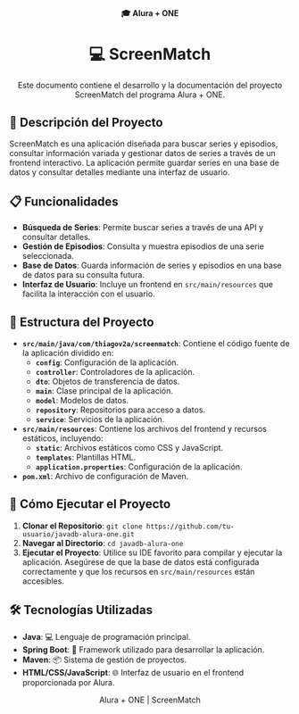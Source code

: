 <h4 align="center">
  🎓 Alura + ONE
</h4>

<h1 align="center">
  💻 ScreenMatch
</h1>

<p align="center">
  Este documento contiene el desarrollo y la documentación del proyecto ScreenMatch del programa Alura + ONE.
</p>

## 📝 Descripción del Proyecto

ScreenMatch es una aplicación diseñada para buscar series y episodios, consultar información variada y gestionar datos de series a través de un frontend interactivo. La aplicación permite guardar series en una base de datos y consultar detalles mediante una interfaz de usuario.

## 📋 Funcionalidades

- **Búsqueda de Series**: Permite buscar series a través de una API y consultar detalles.
- **Gestión de Episodios**: Consulta y muestra episodios de una serie seleccionada.
- **Base de Datos**: Guarda información de series y episodios en una base de datos para su consulta futura.
- **Interfaz de Usuario**: Incluye un frontend en `src/main/resources` que facilita la interacción con el usuario.

## 📁 Estructura del Proyecto

- **`src/main/java/com/thiagov2a/screenmatch`**: Contiene el código fuente de la aplicación dividido en:
  - **`config`**: Configuración de la aplicación.
  - **`controller`**: Controladores de la aplicación.
  - **`dto`**: Objetos de transferencia de datos.
  - **`main`**: Clase principal de la aplicación.
  - **`model`**: Modelos de datos.
  - **`repository`**: Repositorios para acceso a datos.
  - **`service`**: Servicios de la aplicación.
- **`src/main/resources`**: Contiene los archivos del frontend y recursos estáticos, incluyendo:
  - **`static`**: Archivos estáticos como CSS y JavaScript.
  - **`templates`**: Plantillas HTML.
  - **`application.properties`**: Configuración de la aplicación.
- **`pom.xml`**: Archivo de configuración de Maven.

## 🚀 Cómo Ejecutar el Proyecto

1. **Clonar el Repositorio**: `git clone https://github.com/tu-usuario/javadb-alura-one.git`
2. **Navegar al Directorio**: `cd javadb-alura-one`
3. **Ejecutar el Proyecto**: Utilice su IDE favorito para compilar y ejecutar la aplicación. Asegúrese de que la base de datos está configurada correctamente y que los recursos en `src/main/resources` están accesibles.

## 🛠 Tecnologías Utilizadas

- **Java**: 💻 Lenguaje de programación principal.
- **Spring Boot**: 🚀 Framework utilizado para desarrollar la aplicación.
- **Maven**: 📦 Sistema de gestión de proyectos.
- **HTML/CSS/JavaScript**: 🌐 Interfaz de usuario en el frontend proporcionada por Alura.

<p align="center">
  Alura + ONE | ScreenMatch
</p>
